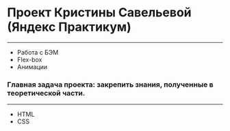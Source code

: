 # Проект Кристины Савельевой (Яндекс Практикум)
-----------------------------------------------
* Работа с БЭМ
* Flex-box
* Анимации

### Главная задача проекта: закрепить знания, полученные в теоретической части.
--------------------------------------------------------------------------------
* HTML
* CSS